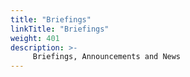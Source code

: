 ```yaml
---
title: "Briefings"
linkTitle: "Briefings"
weight: 401
description: >-
     Briefings, Announcements and News
---
```



